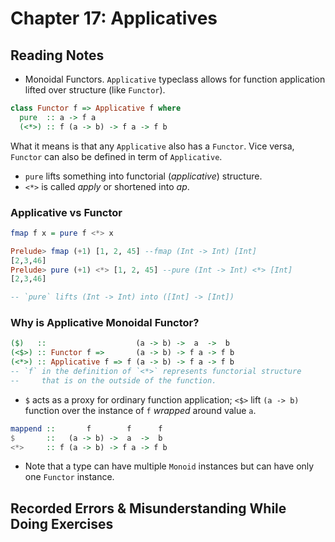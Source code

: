 # Chapter 17: Applicatives

## Reading Notes

- Monoidal Functors. `Applicative` typeclass allows for function application lifted over structure (like `Functor`).

```Haskell
class Functor f => Applicative f where
  pure  :: a -> f a
  (<*>) :: f (a -> b) -> f a -> f b
```

What it means is that any `Applicative` also has a `Functor`. Vice versa, `Functor` can also be defined in term of `Applicative`.

- `pure` lifts something into functorial (_applicative_) structure.
- `<*>` is called _apply_ or shortened into _ap_.

### Applicative vs Functor

```Haskell
fmap f x = pure f <*> x

Prelude> fmap (+1) [1, 2, 45] --fmap (Int -> Int) [Int]
[2,3,46]
Prelude> pure (+1) <*> [1, 2, 45] --pure (Int -> Int) <*> [Int]
[2,3,46]

-- `pure` lifts (Int -> Int) into ([Int] -> [Int])
```

### Why is Applicative Monoidal Functor?

```Haskell
($)   ::                    (a -> b) ->  a  ->  b
(<$>) :: Functor f =>       (a -> b) -> f a -> f b
(<*>) :: Applicative f => f (a -> b) -> f a -> f b
-- `f` in the definition of `<*>` represents functorial structure
--     that is on the outside of the function.
```

- `$` acts as a proxy for ordinary function application; `<$>` lift `(a -> b)` function over the instance of `f` _wrapped_ around value `a`.

```Haskell
mappend ::       f        f      f
$       ::   (a -> b) ->  a  ->  b
<*>     :: f (a -> b) -> f a -> f b
```

- Note that a type can have multiple `Monoid` instances but can have only one `Functor` instance.

## Recorded Errors & Misunderstanding While Doing Exercises
